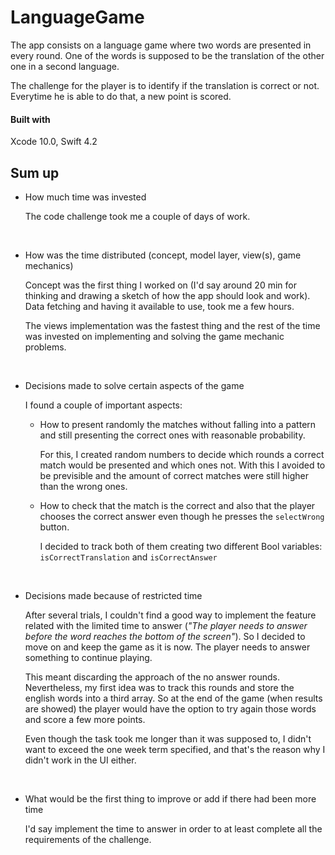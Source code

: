 # LanguageGame

The app consists on a language game where two words are presented in every round. One of the words is supposed to be the translation of the other one in a second language. 

The challenge for the player is to identify if the translation is correct or not. Everytime he is able to do that, a new point is scored.

#### Built with

Xcode 10.0, Swift 4.2

## Sum up
- How much time was invested

  The code challenge took me a couple of days of work.

  ​

- How was the time distributed (concept, model layer, view(s), game mechanics)

  Concept was the first thing I worked on (I'd say around 20 min for thinking and drawing a sketch of how the app should look and work). Data fetching and having it available to use, took me a few hours.

  The views implementation was the fastest thing and the rest of the time was invested on implementing and solving the game mechanic problems.

  ​


- Decisions made to solve certain aspects of the game

  I found a couple of important aspects:

  - How to present randomly the matches without falling into a pattern and still presenting the correct ones with reasonable probability.

    For this, I created random numbers to decide which rounds a correct match would be presented and which ones not. With this I avoided to be previsible and the amount of correct matches were still higher than the wrong ones.

  - How to check that the match is the correct and also that the player chooses the correct answer even though he presses the ```selectWrong``` button.

    I decided to track both of them creating two different Bool variables:  ```isCorrectTranslation``` and ```isCorrectAnswer```

    ​

- Decisions made because of restricted time

  After several trials, I couldn't find a good way to implement the feature related with the limited time to answer (*"The player needs to answer before the word reaches the bottom of the screen"*). So I decided to move on and keep the game as it is now. The player needs to answer something to continue playing. 

  This meant discarding the approach of the no answer rounds. Nevertheless, my first idea was to track this rounds and store the english words into a third array. So at the end of the game (when results are showed) the player would have the option to try again those words and score a few more points.

  Even though the task took me longer than it was supposed to, I didn't want to exceed the one week term specified, and that's the reason why I didn't work in the UI either.

  ​

- What would be the first thing to improve or add if there had been more time

  I'd say implement the time to answer in order to at least complete all the requirements of the challenge.